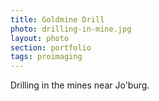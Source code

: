 ```yaml
--- 
title: Goldmine Drill 
photo: drilling-in-mine.jpg 
layout: photo 
section: portfolio 
tags: proimaging 
---  
```

  
Drilling in the mines near Jo'burg.